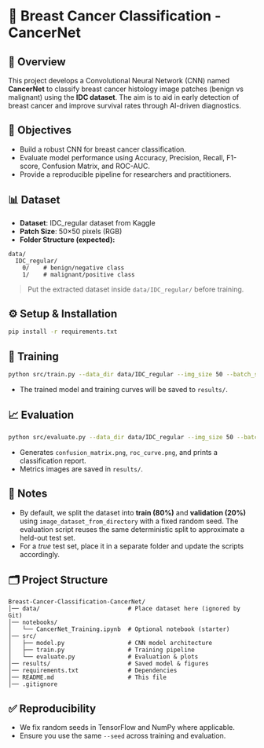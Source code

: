 # 🧬 Breast Cancer Classification - CancerNet

## 📖 Overview
This project develops a Convolutional Neural Network (CNN) named **CancerNet** to classify breast cancer histology image patches (benign vs malignant) using the **IDC dataset**.
The aim is to aid in early detection of breast cancer and improve survival rates through AI-driven diagnostics.

## 🎯 Objectives
- Build a robust CNN for breast cancer classification.
- Evaluate model performance using Accuracy, Precision, Recall, F1-score, Confusion Matrix, and ROC-AUC.
- Provide a reproducible pipeline for researchers and practitioners.

## 📊 Dataset
- **Dataset**: IDC_regular dataset from Kaggle
- **Patch Size**: 50×50 pixels (RGB)
- **Folder Structure (expected):**
```
data/
  IDC_regular/
    0/    # benign/negative class
    1/    # malignant/positive class
```
> Put the extracted dataset inside `data/IDC_regular/` before training.

## ⚙️ Setup & Installation
```bash
pip install -r requirements.txt
```

## 🚀 Training
```bash
python src/train.py --data_dir data/IDC_regular --img_size 50 --batch_size 256 --epochs 15
```
- The trained model and training curves will be saved to `results/`.

## 📈 Evaluation
```bash
python src/evaluate.py --data_dir data/IDC_regular --img_size 50 --batch_size 256 --model_path results/cancernet.h5
```
- Generates `confusion_matrix.png`, `roc_curve.png`, and prints a classification report.
- Metrics images are saved in `results/`.

## 🧩 Notes
- By default, we split the dataset into **train (80%)** and **validation (20%)** using `image_dataset_from_directory` with a fixed random seed. The evaluation script reuses the same deterministic split to approximate a held-out test set.
- For a *true* test set, place it in a separate folder and update the scripts accordingly.

## 🗂️ Project Structure
```
Breast-Cancer-Classification-CancerNet/
│── data/                         # Place dataset here (ignored by Git)
│── notebooks/
│   └── CancerNet_Training.ipynb  # Optional notebook (starter)
│── src/
│   ├── model.py                  # CNN model architecture
│   ├── train.py                  # Training pipeline
│   └── evaluate.py               # Evaluation & plots
│── results/                      # Saved model & figures
│── requirements.txt              # Dependencies
│── README.md                     # This file
│── .gitignore
```

## ✅ Reproducibility
- We fix random seeds in TensorFlow and NumPy where applicable.
- Ensure you use the same `--seed` across training and evaluation.

